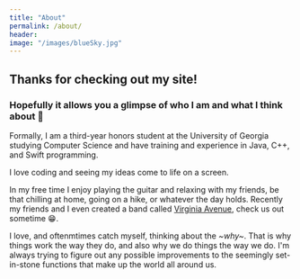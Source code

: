 ```yaml
---
title: "About"
permalink: /about/
header:
image: "/images/blueSky.jpg"
---
```



## Thanks for checking out my site!
### Hopefully it allows you a glimpse of who I am and what I think about 🙂


Formally, I am a third-year honors student at the University of Georgia studying Computer Science and have training and experience in Java, C++, and Swift programming.

I love coding and seeing my ideas come to life on a screen.

In my free time I enjoy playing the guitar and relaxing with my friends, be that chilling at home, going on a hike, or whatever the day holds. Recently my friends and I even created a band called [Virginia Avenue](https://open.spotify.com/artist/19xwlFclYPc41jLJa4vEeH?si=n87Sj7zQSV6wizNcbRxW_g), check us out sometime 😁.

I love, and oftenmtimes catch myself, thinking about the *~why~*. That is why things work the way they do, and also why we do things the way we do. I'm always trying to figure out any possible improvements to the seemingly set-in-stone functions that make up the world all around us.
